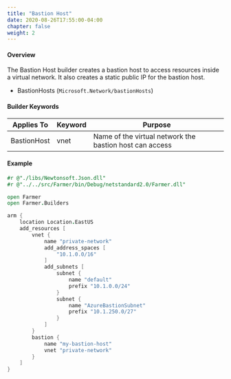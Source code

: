 ```yaml
---
title: "Bastion Host"
date: 2020-08-26T17:55:00-04:00
chapter: false
weight: 2
---
```


#### Overview
The Bastion Host builder creates a bastion host to access resources inside a virtual network. It also creates a static public IP for the bastion host.

* BastionHosts (`Microsoft.Network/bastionHosts`)

#### Builder Keywords

| Applies To | Keyword | Purpose |
|-|-|-|
| BastionHost | vnet | Name of the virtual network the bastion host can access |

#### Example

```fsharp
#r @"./libs/Newtonsoft.Json.dll"
#r @"../../src/Farmer/bin/Debug/netstandard2.0/Farmer.dll"

open Farmer
open Farmer.Builders

arm {
    location Location.EastUS
    add_resources [
        vnet {
            name "private-network"
            add_address_spaces [
                "10.1.0.0/16"
            ]
            add_subnets [
                subnet {
                    name "default"
                    prefix "10.1.0.0/24"
                }
                subnet {
                    name "AzureBastionSubnet"
                    prefix "10.1.250.0/27"
                }
            ]
        }
        bastion {
            name "my-bastion-host"
            vnet "private-network"
        }
    ]
}
```
